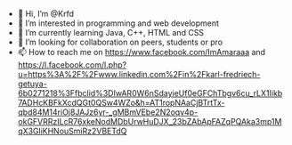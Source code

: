 - 👋 Hi, I’m @Krfd
- 👀 I’m interested in programming and web development
- 🌱 I’m currently learning Java, C++, HTML and CSS
- 💞️ I’m looking for collaboration on peers, students or pro
- 📫 How to reach me on https://www.facebook.com/ImAmaraaa and https://l.facebook.com/l.php?u=https%3A%2F%2Fwww.linkedin.com%2Fin%2Fkarl-fredriech-getuya-6b0271218%3Ffbclid%3DIwAR0W6nSdayieUf0eGFChTbgv6cu_rLX1Iikb7ADHcKBFkXcdQGt0QSw4WZo&h=AT1ropNAaCjBTrtTx-qbd84M14riOj8JAJz6yr-_gMBmVEbe2N2oqv4p-okGFVRRzILcR76xkeNodMDbUrwHuDJX_23bZAbApFAZqPQAka3mp1MqX3GliKHNouSmiRz2VBETdQ

<!---
Krfd/Krfd is a ✨ special ✨ repository because its `README.md` (this file) appears on your GitHub profile.
You can click the Preview link to take a look at your changes.
--->
